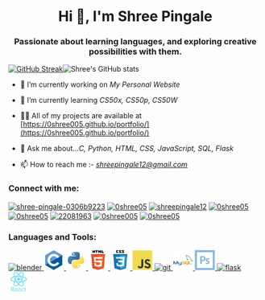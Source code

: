<h1 align="center">Hi 👋, I'm Shree Pingale</h1>
<h3 align="center">Passionate about learning languages, and exploring creative possibilities with them.</h3>



[![GitHub Streak](https://github-readme-streak-stats.herokuapp.com?user=0Shree005&theme=transparent&border_radius=5&date_format=M%20j%5B%2C%20Y%5D&card_width=400)](https://git.io/streak-stats)![Shree's GitHub stats](https://github-readme-stats.vercel.app/api?username=0Shree005&theme=transparent&show_icons=true&rank_icon=github&card_width=350px&include_all_commits=true)


- 🔭 I’m currently working on *My Personal Website*

- 🌱 I’m currently learning *CS50x, CS50p, CS50W*

- 👨‍💻 All of my projects are available at [https://0shree005.github.io/portfolio/](https://0shree005.github.io/portfolio/)

- 💬 Ask me about...*C, Python, HTML, CSS, JavaScript, SQL, Flask*

- 📫 How to reach me :- *shreepingale12@gmail.com*

<h3 align="left">Connect with me:</h3>
<p align="left">
<a href="https://linkedin.com/in/shree-pingale-0306b9223" target="blank"><img align="center" src="https://raw.githubusercontent.com/rahuldkjain/github-profile-readme-generator/master/src/images/icons/Social/linked-in-alt.svg" alt="shree-pingale-0306b9223" height="30" width="40" /></a>
<a href="https://0shree005.github.io/portfolio/" target="blank"><img align="center" src="https://0shree005.github.io/portfolio/contract.png" alt="0shree05" height="30" width="35" /></a>
<a href="https://www.hackerrank.com/shreepingale12" target="blank"><img align="center" src="https://raw.githubusercontent.com/rahuldkjain/github-profile-readme-generator/master/src/images/icons/Social/hackerrank.svg" alt="shreepingale12" height="30" width="40" /></a>
<a href="https://www.leetcode.com/0shree05" target="blank"><img align="center" src="https://raw.githubusercontent.com/rahuldkjain/github-profile-readme-generator/master/src/images/icons/Social/leet-code.svg" alt="0shree05" height="30" width="40" /></a>
<a href="https://auth.geeksforgeeks.org/user/0shree05" target="blank"><img align="center" src="https://raw.githubusercontent.com/rahuldkjain/github-profile-readme-generator/master/src/images/icons/Social/geeks-for-geeks.svg" alt="0shree05" height="30" width="40" /></a>
<a href="https://stackoverflow.com/users/22081963" target="blank"><img align="center" src="https://raw.githubusercontent.com/rahuldkjain/github-profile-readme-generator/master/src/images/icons/Social/stack-overflow.svg" alt="22081963" height="30" width="40" /></a>
<a href="https://twitter.com/0shree005" target="blank"><img align="center" src="https://raw.githubusercontent.com/rahuldkjain/github-profile-readme-generator/master/src/images/icons/Social/twitter.svg" alt="0shree005" height="30" width="40" /></a>
<a href="https://instagram.com/0shree05" target="blank"><img align="center" src="https://raw.githubusercontent.com/rahuldkjain/github-profile-readme-generator/master/src/images/icons/Social/instagram.svg" alt="0shree05" height="30" width="40" /></a>
</p>

<h3 align="left">Languages and Tools:</h3>
<p align="left"> <a href="https://www.blender.org/" target="_blank" rel="noreferrer"> <img src="https://download.blender.org/branding/community/blender_community_badge_white.svg" alt="blender" width="40" height="40"/> </a> <a href="https://www.cprogramming.com/" target="_blank" rel="noreferrer"> <img src="https://raw.githubusercontent.com/devicons/devicon/master/icons/c/c-original.svg" alt="c" width="40" height="40"/> <a href="https://www.python.org" target="_blank" rel="noreferrer"> <img src="https://raw.githubusercontent.com/devicons/devicon/master/icons/python/python-original.svg" alt="python" width="40" height="40"/> </a> </a> <a href="https://www.w3.org/html/" target="_blank" rel="noreferrer"> <img src="https://raw.githubusercontent.com/devicons/devicon/master/icons/html5/html5-original-wordmark.svg" alt="html5" width="40" height="40"/> </a> <a href="https://www.w3schools.com/css/" target="_blank" rel="noreferrer"> <img src="https://raw.githubusercontent.com/devicons/devicon/master/icons/css3/css3-original-wordmark.svg" alt="css3" width="40" height="40"/> </a> <a href="https://developer.mozilla.org/en-US/docs/Web/JavaScript" target="_blank" rel="noreferrer"> <img src="https://raw.githubusercontent.com/devicons/devicon/master/icons/javascript/javascript-original.svg" alt="javascript" width="40" height="40"/> </a> <a href="https://git-scm.com/" target="_blank" rel="noreferrer"> <img src="https://www.vectorlogo.zone/logos/git-scm/git-scm-icon.svg" alt="git" width="40" height="40"/> </a>   <a href="https://www.mysql.com/" target="_blank" rel="noreferrer"> <img src="https://raw.githubusercontent.com/devicons/devicon/master/icons/mysql/mysql-original-wordmark.svg" alt="mysql" width="40" height="40"/> </a> <a href="https://www.photoshop.com/en" target="_blank" rel="noreferrer"> <img src="https://raw.githubusercontent.com/devicons/devicon/master/icons/photoshop/photoshop-line.svg" alt="photoshop" width="40" height="40"/> </a>  <a href="https://flask.palletsprojects.com/" target="_blank" rel="noreferrer"> <img src="https://www.vectorlogo.zone/logos/pocoo_flask/pocoo_flask-icon.svg" alt="flask" width="40" height="40"/> </a><a href="https://reactjs.org/" target="_blank" rel="noreferrer"> <img src="https://raw.githubusercontent.com/devicons/devicon/master/icons/react/react-original-wordmark.svg" alt="react" width="40" height="40"/> </a> </p>



